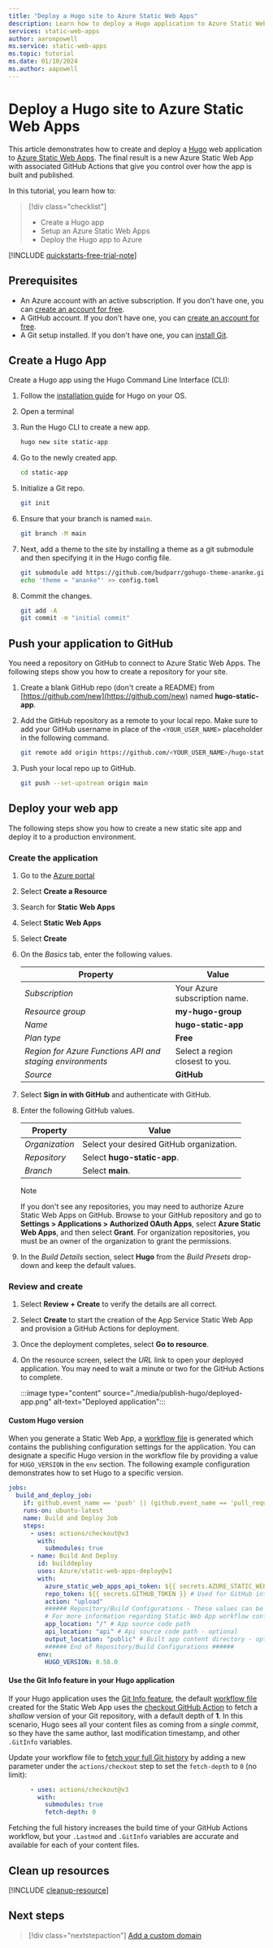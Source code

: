 ```yaml
---
title: "Deploy a Hugo site to Azure Static Web Apps"
description: Learn how to deploy a Hugo application to Azure Static Web Apps.
services: static-web-apps
author: aaronpowell
ms.service: static-web-apps
ms.topic: tutorial
ms.date: 01/10/2024
ms.author: aapowell
---
```


# Deploy a Hugo site to Azure Static Web Apps

This article demonstrates how to create and deploy a [Hugo](https://gohugo.io/) web application to [Azure Static Web Apps](overview.md). The final result is a new Azure Static Web App with associated GitHub Actions that give you control over how the app is built and published.

In this tutorial, you learn how to:

> [!div class="checklist"]
>
> - Create a Hugo app
> - Setup an Azure Static Web Apps
> - Deploy the Hugo app to Azure

[!INCLUDE [quickstarts-free-trial-note](../../includes/quickstarts-free-trial-note.md)]

## Prerequisites

- An Azure account with an active subscription. If you don't have one, you can [create an account for free](https://azure.microsoft.com/free/).
- A GitHub account. If you don't have one, you can [create an account for free](https://github.com/join).
- A Git setup installed. If you don't have one, you can [install Git](https://www.git-scm.com/downloads). 

## Create a Hugo App

Create a Hugo app using the Hugo Command Line Interface (CLI):

1. Follow the [installation guide](https://gohugo.io/getting-started/installing/) for Hugo on your OS.

1. Open a terminal

1. Run the Hugo CLI to create a new app.

   ```bash
   hugo new site static-app
   ```

1. Go to the newly created app.

   ```bash
   cd static-app
   ```

1. Initialize a Git repo.

   ```bash
   git init
   ```

1. Ensure that your branch is named `main`.

   ```bash
   git branch -M main
   ```

1. Next, add a theme to the site by installing a theme as a git submodule and then specifying it in the Hugo config file.

   ```bash
   git submodule add https://github.com/budparr/gohugo-theme-ananke.git themes/ananke
   echo 'theme = "ananke"' >> config.toml
   ```

1. Commit the changes.

   ```bash
   git add -A
   git commit -m "initial commit"
   ```

## Push your application to GitHub

You need a repository on GitHub to connect to Azure Static Web Apps. The following steps show you how to create a repository for your site.

1. Create a blank GitHub repo (don't create a README) from [https://github.com/new](https://github.com/new) named **hugo-static-app**.

1. Add the GitHub repository as a remote to your local repo. Make sure to add your GitHub username in place of the `<YOUR_USER_NAME>` placeholder in the following command.

   ```bash
   git remote add origin https://github.com/<YOUR_USER_NAME>/hugo-static-app
   ```

1. Push your local repo up to GitHub.

   ```bash
   git push --set-upstream origin main
   ```

## Deploy your web app

The following steps show you how to create a new static site app and deploy it to a production environment.

### Create the application

1. Go to the [Azure portal](https://portal.azure.com)
1. Select **Create a Resource**
1. Search for **Static Web Apps**
1. Select **Static Web Apps**
1. Select **Create**
1. On the _Basics_ tab, enter the following values.

    | Property | Value |
    | --- | --- |
    | _Subscription_ | Your Azure subscription name. |
    | _Resource group_ | **my-hugo-group**  |
    | _Name_ | **hugo-static-app** |
    | _Plan type_ | **Free** |
    | _Region for Azure Functions API and staging environments_ | Select a region closest to you. |
    | _Source_ | **GitHub** |

1. Select **Sign in with GitHub** and authenticate with GitHub.

1. Enter the following GitHub values.

    | Property | Value |
    | --- | --- |
    | _Organization_ | Select your desired GitHub organization. |
    | _Repository_ | Select **hugo-static-app**. |
    | _Branch_ | Select **main**. |

    > [!NOTE]
    > If you don't see any repositories, you may need to authorize Azure Static Web Apps on GitHub.
    > Browse to your GitHub repository and go to **Settings > Applications > Authorized OAuth Apps**, select **Azure Static Web Apps**, and then select **Grant**. For organization repositories, you must be an owner of the organization to grant the permissions.

1. In the _Build Details_ section, select **Hugo** from the _Build Presets_ drop-down and keep the default values.

### Review and create

1. Select **Review + Create** to verify the details are all correct.

2. Select **Create** to start the creation of the App Service Static Web App and provision a GitHub Actions for deployment.

3. Once the deployment completes, select **Go to resource**.

4. On the resource screen, select the _URL_ link to open your deployed application. You may need to wait a minute or two for the GitHub Actions to complete.

   :::image type="content" source="./media/publish-hugo/deployed-app.png" alt-text="Deployed application":::

#### Custom Hugo version

When you generate a Static Web App, a [workflow file](./build-configuration.md) is generated which contains the publishing configuration settings for the application. You can designate a specific Hugo version in the workflow file by providing a value for `HUGO_VERSION` in the `env` section. The following example configuration demonstrates how to set Hugo to a specific version.

```yaml
jobs:
  build_and_deploy_job:
    if: github.event_name == 'push' || (github.event_name == 'pull_request' && github.event.action != 'closed')
    runs-on: ubuntu-latest
    name: Build and Deploy Job
    steps:
      - uses: actions/checkout@v3
        with:
          submodules: true
      - name: Build And Deploy
        id: builddeploy
        uses: Azure/static-web-apps-deploy@v1
        with:
          azure_static_web_apps_api_token: ${{ secrets.AZURE_STATIC_WEB_APPS_API_TOKEN }}
          repo_token: ${{ secrets.GITHUB_TOKEN }} # Used for GitHub integrations (i.e. PR comments)
          action: "upload"
          ###### Repository/Build Configurations - These values can be configured to match you app requirements. ######
          # For more information regarding Static Web App workflow configurations, please visit: https://aka.ms/swaworkflowconfig
          app_location: "/" # App source code path
          api_location: "api" # Api source code path - optional
          output_location: "public" # Built app content directory - optional
          ###### End of Repository/Build Configurations ######
        env:
          HUGO_VERSION: 0.58.0
```

#### Use the Git Info feature in your Hugo application

If your Hugo application uses the [Git Info feature](https://gohugo.io/variables/git/), the default [workflow file](./build-configuration.md) created for the Static Web App uses the [checkout GitHub Action](https://github.com/actions/checkout) to fetch a _shallow_ version of your Git repository, with a default depth of **1**. In this scenario, Hugo sees all your content files as coming from a _single commit_, so they have the same author, last modification timestamp, and other `.GitInfo` variables.

Update your workflow file to [fetch your full Git history](https://github.com/actions/checkout/blob/main/README.md#fetch-all-history-for-all-tags-and-branches) by adding a new parameter under the `actions/checkout` step to set the `fetch-depth` to `0` (no limit):

```yaml
      - uses: actions/checkout@v3
        with:
          submodules: true
          fetch-depth: 0
```

Fetching the full history increases the build time of your GitHub Actions workflow, but your `.Lastmod` and `.GitInfo` variables are accurate and available for each of your content files.

## Clean up resources

[!INCLUDE [cleanup-resource](../../includes/static-web-apps-cleanup-resource.md)]

## Next steps

> [!div class="nextstepaction"]
> [Add a custom domain](custom-domain.md)
